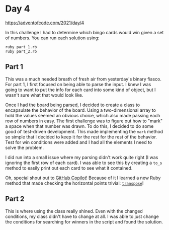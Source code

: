 # Day 4

https://adventofcode.com/2021/day/4

In this challenge I had to determine which bingo cards would win given a set of numbers. You can run each solution using:

```
ruby part_1.rb
ruby part_2.rb
```

## Part 1

This was a much needed breath of fresh air from yesterday's binary fiasco. For part 1, I first focused on being able to parse the input. I knew I was going to want to put the info for each card into some kind of object, but I wasn't sure what that would look like.

Once I had the board being parsed, I decided to create a class to encapsulate the behavior of the board. Using a two-dimensional array to hold the values seemed an obvious choice, which also made passing each row of numbers in easy. The first challenge was to figure out how to "mark" a space when that number was drawn. To do this, I decided to do some good ol' test-driven development. This made implementing the `mark` method so simple that I decided to keep it for the rest for the rest of the behavior. Test for win conditions were added and I had all the elements I need to solve the problem.

I did run into a small issue where my parsing didn't work quite right (I was ignoring the first row of each card). I was able to see this by creating a `to_s` method to easily print out each card to see what it contained.

Oh, special shout out to [GitHub Copilot](https://copilot.github.com/)! Because of it I learned a new Ruby method that made checking the horizontal points trivial: [`transpose`](https://apidock.com/ruby/v2_6_3/Array/transpose)!

## Part 2

This is where using the class really shined. Even with the changed conditions, my class didn't have to change at all. I was able to just change the conditions for searching for winners in the script and found the solution.
